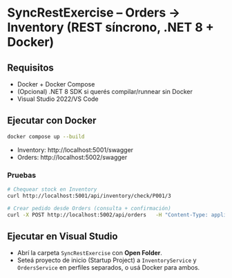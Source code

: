 # SyncRestExercise – Orders → Inventory (REST síncrono, .NET 8 + Docker)

## Requisitos
- Docker + Docker Compose
- (Opcional) .NET 8 SDK si querés compilar/runnear sin Docker
- Visual Studio 2022/VS Code

## Ejecutar con Docker
```bash
docker compose up --build
```
- Inventory: http://localhost:5001/swagger
- Orders:    http://localhost:5002/swagger

### Pruebas
```bash
# Chequear stock en Inventory
curl http://localhost:5001/api/inventory/check/P001/3

# Crear pedido desde Orders (consulta + confirmación)
curl -X POST http://localhost:5002/api/orders   -H "Content-Type: application/json"   -d '{"productId":"P001","quantity":3}'
```

## Ejecutar en Visual Studio
- Abrí la carpeta `SyncRestExercise` con **Open Folder**.
- Seteá proyecto de inicio (Startup Project) a `InventoryService` y `OrdersService` en perfiles separados, o usá Docker para ambos.

